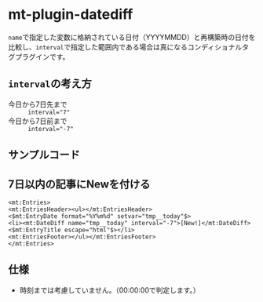# mt-plugin-datediff

`name`で指定した変数に格納されている日付（YYYYMMDD）と再構築時の日付を比較し、`interval`で指定した範囲内である場合は真になるコンディショナルタグプラグインです。

## `interval`の考え方

<dl>
<dt>今日から7日先まで</dt>
<dd><code>interval="7"</code></dd>
<dt>今日から7日前まで</dt>
<dd><code>interval="-7"</code></dd>
</dl>

## サンプルコード

## 7日以内の記事にNewを付ける

```
<mt:Entries>
<mt:EntriesHeader><ul></mt:EntriesHeader>
<$mt:EntryDate format="%Y%m%d" setvar="tmp__today"$>
<li><mt:DateDiff name="tmp__today" interval="-7">[New!]</mt:DateDiff> <$mt:EntryTitle escape="html"$></li>
<mt:EntriesFooter></ul></mt:EntriesFooter>
</mt:Entries>
```

## 仕様

- 時刻までは考慮していません。（00:00:00で判定します。）
